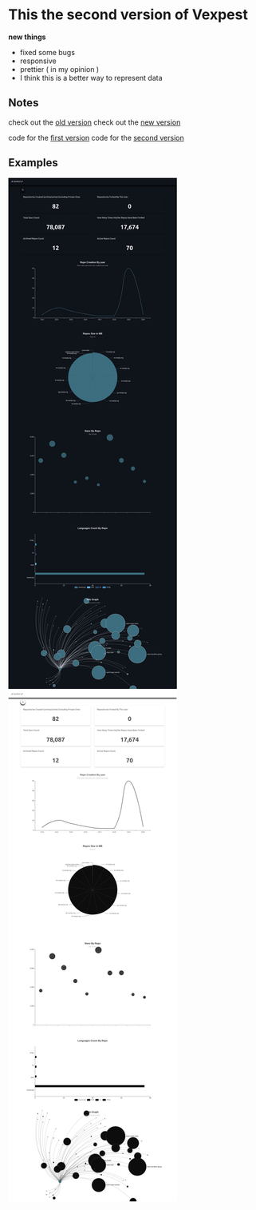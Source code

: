 # This the second version of Vexpest

**new things**

- fixed some bugs
- responsive
- prettier ( in my opinion )
- I think this is a better way to represent data

## Notes

check out the [old version](https://mohammedal-rowad.github.io/vexpest/)
check out the [new version](https://mohammedal-rowad.github.io/vexpest_V2/)

code for the [first version](https://github.com/MohammedAl-Rowad/vexpest/tree/code)
code for the [second version](https://github.com/MohammedAl-Rowad/vexpest/tree/version_2)

## Examples

<img src="example1-v2.png"/>
<img src="example2-v2.png"/>
